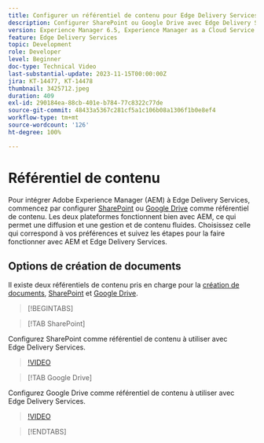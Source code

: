 ```yaml
---
title: Configurer un référentiel de contenu pour Edge Delivery Services
description: Configurer SharePoint ou Google Drive avec Edge Delivery Services
version: Experience Manager 6.5, Experience Manager as a Cloud Service
feature: Edge Delivery Services
topic: Development
role: Developer
level: Beginner
doc-type: Technical Video
last-substantial-update: 2023-11-15T00:00:00Z
jira: KT-14477, KT-14478
thumbnail: 3425712.jpeg
duration: 409
exl-id: 290184ea-88cb-401e-b784-77c8322c77de
source-git-commit: 48433a5367c281cf5a1c106b08a1306f1b0e8ef4
workflow-type: tm+mt
source-wordcount: '126'
ht-degree: 100%

---
```


# Référentiel de contenu

Pour intégrer Adobe Experience Manager (AEM) à Edge Delivery Services, commencez par configurer [SharePoint](#sharepoint) ou [Google Drive](#google-drive) comme référentiel de contenu. Les deux plateformes fonctionnent bien avec AEM, ce qui permet une diffusion et une gestion et de contenu fluides. Choisissez celle qui correspond à vos préférences et suivez les étapes pour la faire fonctionner avec AEM et Edge Delivery Services.

## Options de création de documents

Il existe deux référentiels de contenu pris en charge pour la [création de documents](../../document-authoring/set-up.md), [SharePoint](#sharepoint) et [Google Drive](#google-drive).

>[!BEGINTABS]

>[!TAB SharePoint]

Configurez SharePoint comme référentiel de contenu à utiliser avec Edge Delivery Services.

>[!VIDEO](https://video.tv.adobe.com/v/3446030/?learn=on&captions=fre_fr)

>[!TAB Google Drive]

Configurez Google Drive comme référentiel de contenu à utiliser avec Edge Delivery Services.

>[!VIDEO](https://video.tv.adobe.com/v/3434722/?learn=on&captions=fre_fr)

>[!ENDTABS]
